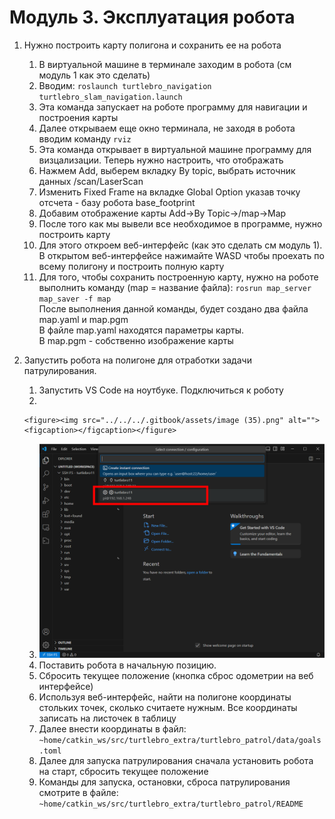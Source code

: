 # Модуль 3. Эксплуатация робота

1. Нужно построить карту полигона и сохранить ее на робота
   1. В виртуальной машине в терминале заходим в робота (см модуль 1 как это сделать)
   2. Вводим: `roslaunch turtlebro_navigation turtlebro_slam_navigation.launch`
   3. Эта команда запускает на роботе программу для навигации и построения карты
   4. Далее открываем еще окно терминала, не заходя в робота вводим команду `rviz`
   5. Эта команда открывает в виртуальной машине программу для визцализации. Теперь нужно настроить, что отображать
   6. Нажмем Add, выберем вкладку By topic, выбрать источник данных /scan/LaserScan&#x20;
   7. Изменить Fixed Frame на вкладке Global Option указав точку отсчета - базу робота base\_footprint&#x20;
   8. Добавим отображение карты Add->By Topic->/map->Map
   9. После того как мы вывели все необходимое в программе, нужно построить карту
   10. Для этого откроем веб-интерфейс (как это сделать см модуль 1). В открытом веб-интерфейсе нажимайте WASD чтобы проехать по всему полигону и построить полную карту
   11. Для того, чтобы сохранить построенную карту, нужно на роботе выполнить команду (map = название файла): `rosrun map_server map_saver -f map`\
       После выполнения данной команды, будет создано два файла map.yaml и map.pgm \
       В файле map.yaml находятся параметры карты. \
       В map.pgm - собственно изображение карты
2. Запустить робота на полигоне для отработки задачи патрулирования.
   1. Запустить VS Code на ноутбуке. Подключиться к роботу
   2.

       <figure><img src="../../../.gitbook/assets/image (35).png" alt=""><figcaption></figcaption></figure>
   3. ![](<../../../.gitbook/assets/image (36).png>)
   4. Поставить робота в начальную позицию.
   5. Сбросить текущее положение (кнопка сброс одометрии на веб интерфейсе)
   6. Используя веб-интерфейс, найти на полигоне координаты стольких точек, сколько считаете нужным. Все координаты записать на листочек в таблицу
   7. Далее внести координаты в файл: \
      `~home/catkin_ws/src/turtlebro_extra/turtlebro_patrol/data/goals.toml`
   8. Далее для запуска патрулирования сначала установить робота на старт, сбросить текущее положение
   9. Команды для запуска, остановки, сброса патрулирования смотрите в файле:\
      `~home/catkin_ws/src/turtlebro_extra/turtlebro_patrol/README`

